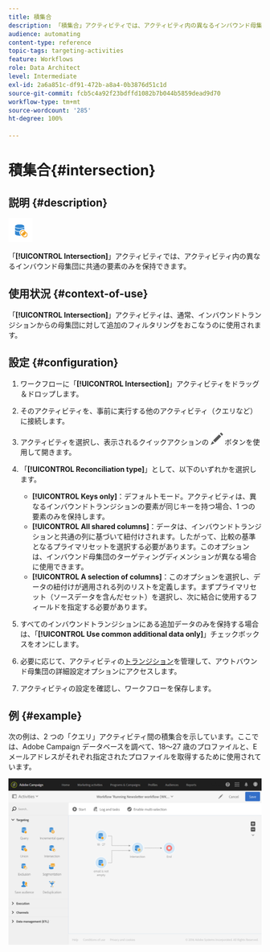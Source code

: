 ```yaml
---
title: 積集合
description: 「積集合」アクティビティでは、アクティビティ内の異なるインバウンド母集団に共通の要素のみを保持できます。
audience: automating
content-type: reference
topic-tags: targeting-activities
feature: Workflows
role: Data Architect
level: Intermediate
exl-id: 2a6a851c-df91-472b-a8a4-0b3876d51c1d
source-git-commit: fcb5c4a92f23bdffd1082b7b044b5859dead9d70
workflow-type: tm+mt
source-wordcount: '285'
ht-degree: 100%

---
```


# 積集合{#intersection}

## 説明 {#description}

![](assets/intersection.png)

「**[!UICONTROL Intersection]**」アクティビティでは、アクティビティ内の異なるインバウンド母集団に共通の要素のみを保持できます。

## 使用状況 {#context-of-use}

「**[!UICONTROL Intersection]**」アクティビティは、通常、インバウンドトランジションからの母集団に対して追加のフィルタリングをおこなうのに使用されます。

## 設定 {#configuration}

1. ワークフローに「**[!UICONTROL Intersection]**」アクティビティをドラッグ＆ドロップします。
1. そのアクティビティを、事前に実行する他のアクティビティ（クエリなど）に接続します。
1. アクティビティを選択し、表示されるクイックアクションの ![](assets/edit_darkgrey-24px.png) ボタンを使用して開きます。
1. 「**[!UICONTROL Reconciliation type]**」として、以下のいずれかを選択します。

   * **[!UICONTROL Keys only]**：デフォルトモード。アクティビティは、異なるインバウンドトランジションの要素が同じキーを持つ場合、1 つの要素のみを保持します。
   * **[!UICONTROL All shared columns]**：データは、インバウンドトランジションと共通の列に基づいて紐付けされます。したがって、比較の基準となるプライマリセットを選択する必要があります。このオプションは、インバウンド母集団のターゲティングディメンションが異なる場合に使用できます。
   * **[!UICONTROL A selection of columns]**：このオプションを選択し、データの紐付けが適用される列のリストを定義します。まずプライマリセット（ソースデータを含んだセット）を選択し、次に結合に使用するフィールドを指定する必要があります。

1. すべてのインバウンドトランジションにある追加データのみを保持する場合は、「**[!UICONTROL Use common additional data only]**」チェックボックスをオンにします。
1. 必要に応じて、アクティビティの[トランジション](../../automating/using/activity-properties.md)を管理して、アウトバウンド母集団の詳細設定オプションにアクセスします。
1. アクティビティの設定を確認し、ワークフローを保存します。

## 例 {#example}

次の例は、2 つの「クエリ」アクティビティ間の積集合を示しています。ここでは、Adobe Campaign データベースを調べて、18～27 歳のプロファイルと、E メールアドレスがそれぞれ指定されたプロファイルを取得するために使用されています。

![](assets/wkf_intersection_example.png)
